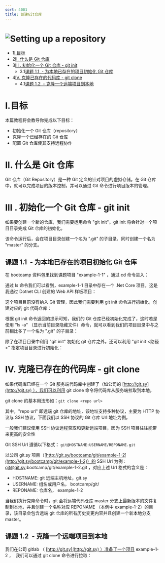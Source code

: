```yaml
---
sort: 4001
title: 创建Git仓库
---
```


# ![Setting up a repository](https://wac-cdn.atlassian.com/dam/jcr:064b3f9e-39d1-44f2-9fd1-c4dac0f9d42e/hero.svg?cdnVersion=1230)

- 1[I.目标](#id-1.创建Git仓库-I.目标)
- 2[II. 什么是 Git 仓库](#id-1.创建Git仓库-II.什么是Git仓库)
- 3[III . 初始化一个 Git 仓库 - git init](#id-1.创建Git仓库-III.初始化一个Git仓库-gitinit)
  - 3.1[课题 1.1  - 为本地已存在的项目初始化 Git 仓库](#id-1.创建Git仓库-课题1.1-为本地已存在的项目初始化Git仓库)
- 4[IV. 克隆已存在的代码库 - git clone](#id-1.创建Git仓库-IV.克隆已存在的代码库-gitclone)
  - 4.1[课题 1.2  - 克隆一个远端项目到本地](#id-1.创建Git仓库-课题1.2-克隆一个远端项目到本地)

# I.目标

本篇教程将会教导你完成以下目标：

- 初始化一个 Git 仓库（repository）
- 克隆一个已经存在的 Git 仓库
- 配置 Git 仓库使其支持远程协作

# II. 什么是 Git 仓库

Git 仓库（Git Repository）是一种 Git 定义的针对项目的虚拟仓储。在 Git 仓库中，就可以完成项目的版本控制，并可以通过 Git 命令进行项目版本的管理。

# III . 初始化一个 Git 仓库 - git init

如果要创建一个新的仓库，我们需要运用命令 "git init"。git init 将会针对一个项目目录完成 Git 仓库的初始化。

该命令运行后，会在项目目录创建一个名为 ".git" 的子目录，同时创建一个名为 "master" 的分支。

## **课题 1.1  - 为本地已存在的项目初始化 Git 仓库**

在 bootcamp 资料包里找到课题项目 "example-1-1" ，通过 cd 命令进入：

通过 ls 命令我们可以看到，example-1-1 目录中存在一个 .Net Core 项目，这是我通过 Dotnet CLI 创建的 Web API 样板项目：

这个项目目前没有纳入 Git 管理，因此我们需要利用 git init 命令进行初始化，创建对应的 git 代码仓库：

根据 git init 命令返回的提示可知，我们的 Git 仓库已经初始化完成了，这时若是使用 "ls -a" （显示当前目录隐藏文件）命令，就可以看到我们的项目目录中与之前相比多了一个名为 ".git" 的子目录：

除了在项目目录中利用 "git init" 初始化 git 仓库之外，还可以利用 "git init <路径>" 指定项目目录进行初始化：

# IV. 克隆已存在的代码库 - git clone

如果代码库已经在一个 Git 服务端代码库中创建了（如公司的 [http://git.sy](http://git.sy) ），我们可以利用 git clone 命令将代码库从服务端拉取到本地。

git clone 的基本用法形如：`git clone <repo url>`

其中，"repo url" 即远端 git 仓库的地址，该地址支持多种协议，主要为 HTTP 协议与 SSH 协议，下面我们以 SSH 协议的 Git 仓库 Url 地址为例。

一般我们建议使用 SSH 协议远程获取和更新远端项目，因为 SSH 项目往往能带来更高的安全性

Git SSH Url 遵循以下格式： `git@HOSTNAME:USERNAME/REPONAME.git`

以公司 git.sy 项目（[http://git.sy/bootcamp/git/example-1-2](http://git.sy/bootcamp/git/example-1-2)）的 SSH Url 为例：[git@git.sy](mailto:git@git.sy):bootcamp/git/example-1-2.git ，对应上述 Url 格式的含义是：

- HOSTNAME: git 远端主机地址，git.sy
- USERNAME: 组名或用户名， bootcamp/git/
- REPONAME: 仓库名， example-1-2

当我们执行克隆命令时，git 会将远端代码仓库 master 分支上最新版本的文件复制到本地，并且创建一个名称对应 REPONAME （本例中 example-1-2）的目录，该目录会包含远端 git 仓库的所有历史变更内容并且创建一个新本地分支 master。

## **课题 1.2  - 克隆一个远端项目到本地**

我们在公司 gitlab （ [http://git.sy](http://git.sy) ）准备了一个项目 example-1-2 ，  我们可以通过 git clone 命令进行拉取：
